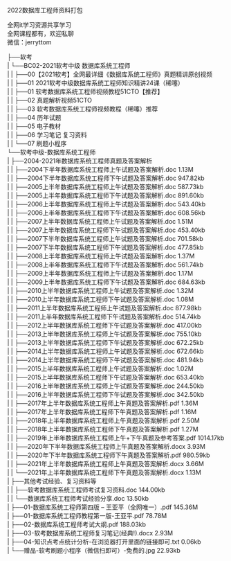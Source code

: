 2022数据库工程师资料打包

全网it学习资源共享学习<br>全网课程都有，欢迎私聊<br>微信：jerryttom<br>

├──软考<br> | └──BC02-2021软考中级 数据库系统工程师<br> | | ├──00【2021软考】全网最详细《数据库系统工程师》真题精讲原创视频<br> | | ├──01 2021软考中级数据库系统工程师知识精讲24课（稀噻）<br> | | ├──01 软考数据库系统工程师视频教程51CTO【推荐】<br> | | ├──02 真题解析视频51CTO<br> | | ├──03 软考数据库系统工程师视频教程（稀噻）推荐<br> | | ├──04 历年试题<br> | | ├──05 电子教材<br> | | ├──06 学习笔记 复习资料<br> | | └──07 刷题小程序<br> └──软考中级-数据库系统工程师<br> | ├──2004-2021年数据库系统工程师真题及答案解析<br> | | ├──2004下半年数据库系统工程师上午试题及答案解析.doc 1.13M<br> | | ├──2004下半年数据库系统工程师下午试题及答案解析.doc 947.82kb<br> | | ├──2005上半年数据库系统工程师上午试题及答案解析.doc 587.73kb<br> | | ├──2005上半年数据库系统工程师下午试题及答案解析.doc 891.60kb<br> | | ├──2006上半年数据库系统工程师上午试题及答案解析.doc 543.40kb<br> | | ├──2006上半年数据库系统工程师下午试题及答案解析.doc 608.56kb<br> | | ├──2007上半年数据库系统工程师上午试题及答案解析.doc 1.51M<br> | | ├──2007上半年数据库系统工程师下午试题及答案解析.doc 453.40kb<br> | | ├──2007下半年数据库系统工程师上午试题及答案解析.doc 701.58kb<br> | | ├──2007下半年数据库系统工程师下午试题及答案解析.doc 477.85kb<br> | | ├──2008上半年数据库系统工程师上午试题及答案解析.doc 1.37M<br> | | ├──2008上半年数据库系统工程师下午试题及答案解析.doc 561.74kb<br> | | ├──2009上半年数据库系统工程师上午试题及答案解析.doc 1.17M<br> | | ├──2009上半年数据库系统工程师下午试题及答案解析.doc 684.63kb<br> | | ├──2010上半年数据库系统工程师上午试题及答案解析.doc 1.32M<br> | | ├──2010上半年数据库系统工程师下午试题及答案解析.doc 1.08M<br> | | ├──2011上半年数据库系统工程师上午试题及答案解析.doc 877.98kb<br> | | ├──2011上半年数据库系统工程师下午试题及答案解析.doc 514.74kb<br> | | ├──2012上半年数据库系统工程师下午试题及答案解析.doc 417.00kb<br> | | ├──2013上半年数据库系统工程师上午试题及答案解析.doc 755.10kb<br> | | ├──2013上半年数据库系统工程师下午试题及答案解析.doc 672.25kb<br> | | ├──2014上半年数据库系统工程师上午试题及答案解析.doc 672.66kb<br> | | ├──2014上半年数据库系统工程师下午试题及答案解析.doc 481.94kb<br> | | ├──2015上半年数据库系统工程师上午试题及答案解析.doc 1.02M<br> | | ├──2015上半年数据库系统工程师下午试题及答案解析.doc 653.40kb<br> | | ├──2016上半年数据库系统工程师上午试题及答案解析.doc 244.50kb<br> | | ├──2016上半年数据库系统工程师下午试题及答案解析.doc 342.50kb<br> | | ├──2017年上半年数据库系统工程师上午真题及答案解析.pdf 1.36M<br> | | ├──2017年上半年数据库系统工程师下午真题及答案解析.pdf 1.16M<br> | | ├──2018年上半年数据库系统工程师上午真题及答案解析.pdf 2.50M<br> | | ├──2018年上半年数据库系统工程师下午真题及答案解析.pdf 1.27M<br> | | ├──2019年上半年数据库系统工程师上午+下午真题及参考答案.pdf 1014.17kb<br> | | ├──2020年下半年数据库系统工程师上午真题及答案解析.docx 3.93M<br> | | ├──2020年下半年数据库系统工程师下午真题及答案解析.pdf 980.59kb<br> | | ├──2021年上半年数据库系统工程师上午真题及答案解析.docx 3.66M<br> | | └──2021年上半年数据库系统工程师下午真题及答案解析.docx 1.13M<br> | ├──其他考试经验、复习资料等<br> | | ├──软考数据库系统工程师考试复习资料.doc 144.00kb<br> | | └──数据库系统工程师考试经验分享.doc 13.50kb<br> | ├──01-数据库系统工程师第四版 – 王亚平（全网唯一）.pdf 145.36M<br> | ├──01-数据库系统工程师教程第一版-王亚平.pdf 78.78M<br> | ├──02-数据库系统工程师考试大纲.pdf 188.03kb<br> | ├──03-软考数据库系统工程师复习笔记(经典!).docx 2.93M<br> | ├──04-知识点考点统计分析-在浏览器打开里面的链接即可.txt 0.06kb<br> | └──赠品-软考刷题小程序（微信扫即可）-免费的.jpg 22.93kb